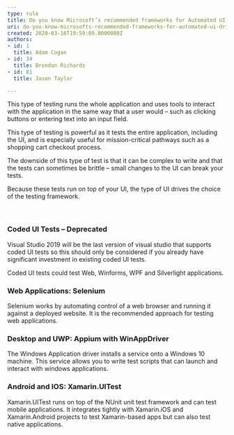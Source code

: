 ```yaml
---
type: rule
title: Do you know Microsoft’s recommended frameworks for Automated UI-driven Functional Testing?
uri: do-you-know-microsofts-recommended-frameworks-for-automated-ui-driven-functional-testing
created: 2020-03-16T19:59:09.0000000Z
authors:
- id: 1
  title: Adam Cogan
- id: 34
  title: Brendan Richards
- id: 81
  title: Jason Taylor

---
```




<span class='intro'> <p class="ssw15-rteElement-P">This type of testing runs the whole&#160;application and uses tools to interact with the application in the same way that a user would – such as clicking buttons or entering text into an input field.<br></p><div><p class="ssw15-rteElement-P">This type of testing is powerful as it tests the entire application, including the UI,&#160;and is especially useful for mission-critical pathways such as a shopping cart checkout process.<br></p><p class="ssw15-rteElement-P">The downside of this type of test is that it can be complex to write and that the tests can sometimes be brittle – small changes to the UI can break your tests.<br></p>Because these tests run on top of your UI, the type of UI drives the choice of the testing framework.<br><br><br></div> </span>

<h3 class="ssw15-rteElement-H3">​Coded UI Tests – Deprecated​​<br></h3><p class="ssw15-rteElement-P">Visual Studio 2019 will be the last version of visual studio that supports coded UI tests so this should only be considered if you already have significant investment in existing coded UI tests.​<br></p><p class="ssw15-rteElement-P">Coded UI tests could test Web, Winforms, WPF and Silverlight applications.​<br></p><h3 class="ssw15-rteElement-H3">​​Web Applications&#58; Selenium</h3><p class="ssw15-rteElement-P">Selenium works by automating control of a web browser and running it against a deployed website. It is the recommended approach for testing web applications.<br></p><h3 class="ssw15-rteElement-H3">​​Desktop and UWP&#58; Appium with WinAppDriver</h3><p>The Windows Application driver installs a service onto a Windows 10 machine. This service allows you to write test scripts that can launch and interact with windows applications.<br></p><h3 class="ssw15-rteElement-H3">Android and IOS&#58; Xam​​arin.UITest​​<br></h3><p>Xamarin.UITest runs on top of the NUnit unit test framework and can test mobile applications. It inte​grates tightly with Xamarin.iOS and Xamarin.Android projects to test Xamarin-based apps but can also test native applications.<br>​<br></p>


